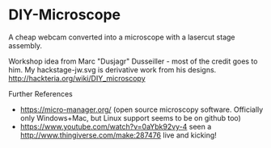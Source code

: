 # DIY-Microscope
A cheap webcam converted into a microscope with a lasercut stage assembly.

Workshop idea from Marc "Dusjagr" Dusseiller - most of the credit goes to him. 
My hackstage-jw.svg is derivative work from his designs.
http://hackteria.org/wiki/DIY_microscopy

Further References
* https://micro-manager.org/ (open source microscopy software. Officially only Windows+Mac, but Linux support seems to be on github too)
* https://www.youtube.com/watch?v=0aYbk92vy-4 seen a http://www.thingiverse.com/make:287476 live and kicking!
